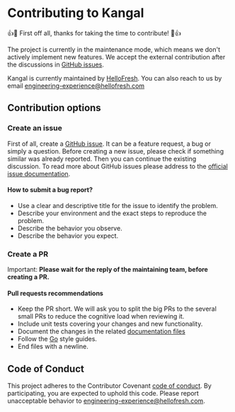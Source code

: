 # Contributing to Kangal

:+1::tada: First off all, thanks for taking the time to contribute! :tada::+1:

The project is currently in the maintenance mode, which means we don't actively implement new features.
We accept the external contribution after the discussions in [GitHub issues](https://github.com/hellofresh/kangal/issues).

Kangal is currently maintained by [HelloFresh](https://github.com/hellofresh).
You can also reach to us by email [engineering-experience@hellofresh.com](mailto:engineering-experience@hellofresh.com)

## Contribution options
### Create an issue
First of all, create a [GitHub issue](https://github.com/hellofresh/kangal/issues).
It can be a feature request, a bug or simply a question.
Before creating a new issue, please check if something similar was already reported. Then you can continue the existing discussion.
To read more about GitHub issues please address to the [official issue documentation](https://guides.github.com/features/issues/).

#### How to submit a bug report?
- Use a clear and descriptive title for the issue to identify the problem.
- Describe your environment and the exact steps to reproduce the problem.
- Describe the behavior you observe.
- Describe the behavior you expect.

### Create a PR
Important: **Please wait for the reply of the maintaining team, before creating a PR.**

#### Pull requests recommendations
- Keep the PR short. We will ask you to split the big PRs to the several small PRs to reduce the cognitive load when reviewing it.
- Include unit tests covering your changes and new functionality.
- Document the changes in the related [documentation files](https://github.com/hellofresh/kangal/tree/master/docs)
- Follow the [Go](https://github.com/golang/go/wiki/CodeReviewComments) style guides.
- End files with a newline.

## Code of Conduct

This project adheres to the Contributor Covenant [code of conduct](CODE_OF_CONDUCT.md).
By participating, you are expected to uphold this code.
Please report unacceptable behavior to [engineering-experience@hellofresh.com](mailto:engineering-experience@hellofresh.com).
